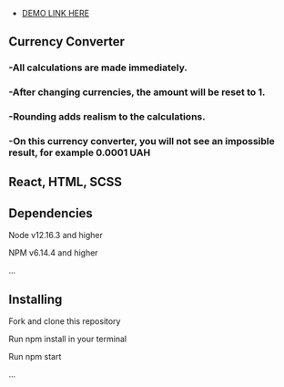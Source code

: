 - [DEMO LINK HERE](https://yulyavav.github.io/react_conventer/)


## Currency Converter


### -All calculations are made immediately.

### -After changing currencies, the amount will be reset to 1.

### -Rounding adds realism to the calculations.

### -On this currency converter, you will not see an impossible result, for example 0.0001 UAH



React, HTML, SCSS
-----------------------------------

Dependencies
-----------------------------------

Node v12.16.3 and higher

NPM v6.14.4 and higher

...

Installing
-----------------------------------

Fork and clone this repository

Run npm install in your terminal

Run npm start

...


